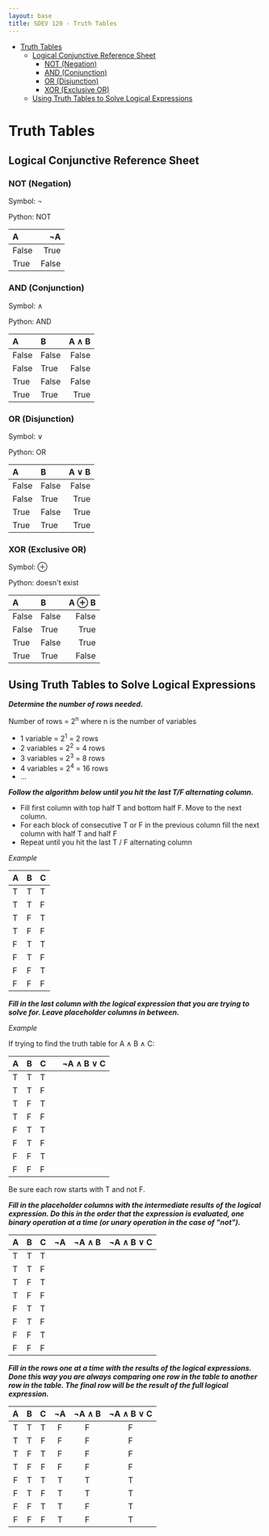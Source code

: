 ```yaml
---
layout: base
title: SDEV 120 - Truth Tables
---
```


- [Truth Tables](#truth-tables)
  - [Logical Conjunctive Reference Sheet](#logical-conjunctive-reference-sheet)
    - [NOT (Negation)](#not-negation)
    - [AND (Conjunction)](#and-conjunction)
    - [OR (Disjunction)](#or-disjunction)
    - [XOR (Exclusive OR)](#xor-exclusive-or)
  - [Using Truth Tables to Solve Logical Expressions](#using-truth-tables-to-solve-logical-expressions)

# Truth Tables

## Logical Conjunctive Reference Sheet

### NOT (Negation)

Symbol: ¬

Python: NOT

| A     |    ¬A |
| :---- | ----: |
| False |  True |
| True  | False |

### AND (Conjunction)

Symbol: ∧

Python: AND

| A     | B     | A ∧ B |
| :---- | :---- | ----: |
| False | False | False |
| False | True  | False |
| True  | False | False |
| True  | True  |  True |

### OR (Disjunction)

Symbol: ∨

Python: OR

| A     | B     | A ∨ B |
| :---- | :---- | ----: |
| False | False | False |
| False | True  |  True |
| True  | False |  True |
| True  | True  |  True |

### XOR (Exclusive OR)

Symbol: ⊕

Python: doesn't exist

| A     | B     | A ⊕ B |
| :---- | :---- | ----: |
| False | False | False |
| False | True  |  True |
| True  | False |  True |
| True  | True  | False |

## Using Truth Tables to Solve Logical Expressions

**_Determine the number of rows needed._**

Number of rows = 2<sup>n</sup> where n is the number of variables

- 1 variable = 2<sup>1</sup> = 2 rows
- 2 variables = 2<sup>2</sup> = 4 rows
- 3 variables = 2<sup>3</sup> = 8 rows
- 4 variables = 2<sup>4</sup> = 16 rows
- ...

**_Follow the algorithm below until you hit the last T/F alternating column._**

- Fill first column with top half T and bottom half F. Move to the next column.
- For each block of consecutive T or F in the previous column fill the next column with half T and half F
- Repeat until you hit the last T / F alternating column

_Example_

| A   | B   | C   |
| :-- | :-- | :-- |
| T   | T   | T   |
| T   | T   | F   |
| T   | F   | T   |
| T   | F   | F   |
| F   | T   | T   |
| F   | T   | F   |
| F   | F   | T   |
| F   | F   | F   |

**_Fill in the last column with the logical expression that you are trying to solve for. Leave placeholder columns in between._**

_Example_

If trying to find the truth table for A ∧ B ∧ C:

| A   | B   | C   |     | ¬A ∧ B ∨ C |
| :-- | :-- | :-- | :-- | ---------: |
| T   | T   | T   |     |            |
| T   | T   | F   |     |            |
| T   | F   | T   |     |            |
| T   | F   | F   |     |            |
| F   | T   | T   |     |            |
| F   | T   | F   |     |            |
| F   | F   | T   |     |            |
| F   | F   | F   |     |            |

Be sure each row starts with T and not F.

**_Fill in the placeholder columns with the intermediate results of the logical expression. Do this in the order that the expression is evaluated, one binary operation at a time (or unary operation in the case of "not")._**

| A   | B   | C   | ¬A  | ¬A ∧ B | ¬A ∧ B ∨ C |
| :-- | :-- | :-- | :-- | :----- | ---------: |
| T   | T   | T   |     |        |            |
| T   | T   | F   |     |        |            |
| T   | F   | T   |     |        |            |
| T   | F   | F   |     |        |            |
| F   | T   | T   |     |        |            |
| F   | T   | F   |     |        |            |
| F   | F   | T   |     |        |            |
| F   | F   | F   |     |        |            |

**_Fill in the rows one at a time with the results of the logical expressions. Done this way you are always comparing one row in the table to another row in the table. The final row will be the result of the full logical expression._**

|  A  |  B  |  C  | ¬A  | ¬A ∧ B | ¬A ∧ B ∨ C |
| :-: | :-: | :-: | :-: | :----: | :--------: |
|  T  |  T  |  T  |  F  |   F    |     F      |
|  T  |  T  |  F  |  F  |   F    |     F      |
|  T  |  F  |  T  |  F  |   F    |     F      |
|  T  |  F  |  F  |  F  |   F    |     F      |
|  F  |  T  |  T  |  T  |   T    |     T      |
|  F  |  T  |  F  |  T  |   T    |     T      |
|  F  |  F  |  T  |  T  |   F    |     T      |
|  F  |  F  |  F  |  T  |   F    |     T      |
